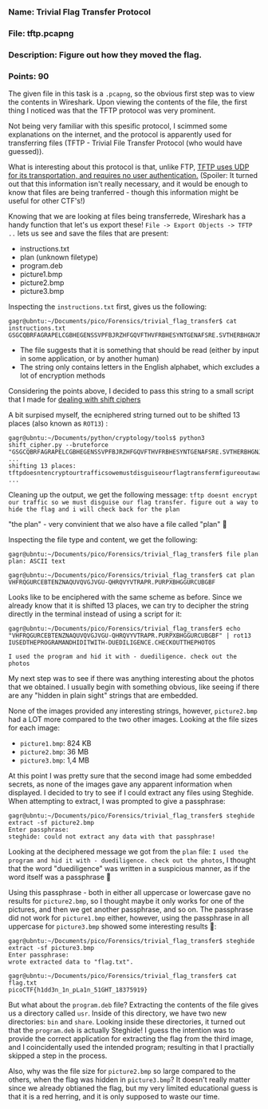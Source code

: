### Name: Trivial Flag Transfer Protocol
### File: tftp.pcapng
### Description: Figure out how they moved the flag.
### Points: 90

The given file in this task is a `.pcapng`, so the obvious first step was to view the contents in Wireshark.
Upon viewing the contents of the file, the first thing I noticed was that the TFTP protocol was very prominent.

Not being very familiar with this spesific protocol, I scimmed some explanations on the internet, and the protocol is apparently used 
for transferring files (TFTP - Trivial File Transfer Protocol (who would have guessed)).

What is interesting about this protocol is that, unlike FTP, [TFTP uses UDP for its transportation, and requires no user authentication.](https://www.firewall.cx/networking-topics/protocols/126-tftp-protocol.html)
(Spoiler: It turned out that this information isn't really necessary, and it would be enough to know that files are being tranferred - though this information might be useful for other CTF's!)

Knowing that we are looking at files being transferrede, Wireshark has a handy function that let's us export these!
`File -> Export Objects -> TFTP ..` lets us see and save the files that are present:

- instructions.txt
- plan (unknown filetype)
- program.deb
- picture1.bmp
- picture2.bmp
- picture3.bmp

Inspecting the `instructions.txt` first, gives us the following:

```console
gagr@ubntu:~/Documents/pico/Forensics/trivial_flag_transfer$ cat instructions.txt 
GSGCQBRFAGRAPELCGBHEGENSSVPFBJRZHFGQVFTHVFRBHESYNTGENAFSRE.SVTHERBHGNJNLGBUVQRGURSYNTNAQVJVYYPURPXONPXSBEGURCYNA

```
- The file suggests that it is something that should be read (either by input in some application, or by another human)
- The string only contains letters in the English alphabet, which excludes a lot of encryption methods

Considering the points above, I decided to pass this string to a small script that I made for [dealing with shift ciphers](https://github.com/GGrottan/classic-shift-cipher)

A bit surpised myself, the ecniphered string turned out to be shifted 13 places (also known as `ROT13`) : 

```console 
gagr@ubntu:~/Documents/python/cryptology/tools$ python3 shift_cipher.py --bruteforce "GSGCQBRFAGRAPELCGBHEGENSSVPFBJRZHFGQVFTHVFRBHESYNTGENAFSRE.SVTHERBHGNJNLGBUVQRGURSYNTNAQVJVYYPURPXONPXSBEGURCYNA"
...
shifting 13 places: tftpdoesntencryptourtrafficsowemustdisguiseourflagtransfermfigureoutawaytohidetheflagandiwillcheckbackfortheplan
...

```

Cleaning up the output, we get the following message: `tftp doesnt encrypt  our traffic so we must disguise our flag transfer. figure out a way to hide the flag and i will check back for the plan`

"the plan" - very convinient that we also have a file called "plan" 🤔

Inspecting the file type and content, we get the following:

```console
gagr@ubntu:~/Documents/pico/Forensics/trivial_flag_transfer$ file plan
plan: ASCII text

gagr@ubntu:~/Documents/pico/Forensics/trivial_flag_transfer$ cat plan
VHFRQGURCEBTENZNAQUVQVGJVGU-QHRQVYVTRAPR.PURPXBHGGURCUBGBF

```

Looks like to be enciphered with the same scheme as before. Since we already know that it is shifted 13 places, we can try to
decipher the string directly in the terminal instead of using a script for it:

```console
gagr@ubntu:~/Documents/pico/Forensics/trivial_flag_transfer$ echo "VHFRQGURCEBTENZNAQUVQVGJVGU-QHRQVYVTRAPR.PURPXBHGGURCUBGBF" | rot13
IUSEDTHEPROGRAMANDHIDITWITH-DUEDILIGENCE.CHECKOUTTHEPHOTOS

```

`I used the program and hid it with - duediligence. check out the photos`

My next step was to see if there was anything interesting about the photos that we obtained. I usually begin with something obvious, 
like seeing if there are any "hidden in plain sight" strings that are embedded. 

None of the images provided any interesting strings, however, `picture2.bmp` had a LOT more compared to the two other images.
Looking at the file sizes for each image:

- `picture1.bmp`: 824 KB
- `picture2.bmp`: 36 MB
- `picture3.bmp`: 1,4 MB

At this point I was pretty sure that the second image had some embedded secrets, as none of the images gave any apparent information when displayed. I decided to try to see if I could extract any files using Steghide.
When attempting to extract, I was prompted to give a passphrase:

```console
gagr@ubntu:~/Documents/pico/Forensics/trivial_flag_transfer$ steghide extract -sf picture2.bmp
Enter passphrase: 
steghide: could not extract any data with that passphrase!

```

Looking at the deciphered message we got from the `plan` file: `I used the program and hid it with - duediligence. check out the photos`, 
I thought that the word "duediligence" was written in a suspicious manner, as if the word itself was a passphrase 🤔

Using this passphrase - both in either all uppercase or lowercase gave no results for `picture2.bmp`, so I thought maybe it only works
for one of the pictures, and then we get another passphrase, and so on. The passphrase did not work for `picture1.bmp` either, however,
using the passphrase in all uppercase for `picture3.bmp` showed some interesting results 🚩:

```console
gagr@ubntu:~/Documents/pico/Forensics/trivial_flag_transfer$ steghide extract -sf picture3.bmp 
Enter passphrase: 
wrote extracted data to "flag.txt".

gagr@ubntu:~/Documents/pico/Forensics/trivial_flag_transfer$ cat flag.txt 
picoCTF{h1dd3n_1n_pLa1n_51GHT_18375919}

```

But what about the `program.deb` file?
Extracting the contents of the file gives us a directory called `usr`. Inside of this directory, we have two new directories: `bin` and `share`.
Looking inside these directories, it turned out that the `program.deb` is actually Steghide! 
I guess the intention was to provide the correct application for extracting the flag from the third image, and I coincidentally used the intended 
program; resulting in that I practially skipped a step in the process.

Also, why was the file size for `picture2.bmp` so large compared to the others, when the flag was hidden in `picture3.bmp`? It doesn't really matter
since we already obtianed the flag, but my very limited educational guess is that it is a red herring, and it is only supposed to waste our time.

